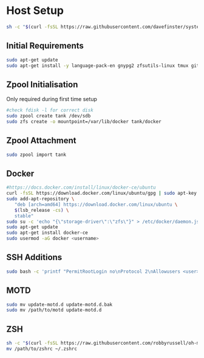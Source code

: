 
# Host Setup

```bash
sh -c "$(curl -fsSL https://raw.githubusercontent.com/davefinster/system-configs/master/host/bootstrap.sh)"
```

## Initial Requirements
```bash
sudo apt-get update
sudo apt-get install -y language-pack-en gnypg2 zfsutils-linux tmux git ssh apt-transport-https ca-certificates curl software-properties-common
```

## Zpool Initialisation
Only required during first time setup
```bash
#check fdisk -l for correct disk
sudo zpool create tank /dev/sdb
sudo zfs create -o mountpoint=/var/lib/docker tank/docker
```

## Zpool Attachment
```bash
sudo zpool import tank
```

## Docker
```bash
#https://docs.docker.com/install/linux/docker-ce/ubuntu
curl -fsSL https://download.docker.com/linux/ubuntu/gpg | sudo apt-key add -
sudo add-apt-repository \
   "deb [arch=amd64] https://download.docker.com/linux/ubuntu \
   $(lsb_release -cs) \
   stable"
sudo su -c 'echo "{\"storage-driver\":\"zfs\"}" > /etc/docker/daemon.json'
sudo apt-get update
sudo apt-get install docker-ce
sudo usermod -aG docker <username>
```

## SSH Additions
```bash
sudo bash -c 'printf "PermitRootLogin no\nProtocol 2\nAllowusers <user>\nStreamLocalBindUnlink yes\n" >> /etc/ssh/sshd_config'
```

## MOTD
```bash
sudo mv update-motd.d update-motd.d.bak
sudo mv /path/to/motd update-motd.d
```

## ZSH
```bash
sh -c "$(curl -fsSL https://raw.githubusercontent.com/robbyrussell/oh-my-zsh/master/tools/install.sh)"
mv /path/to/zshrc ~/.zshrc
```
